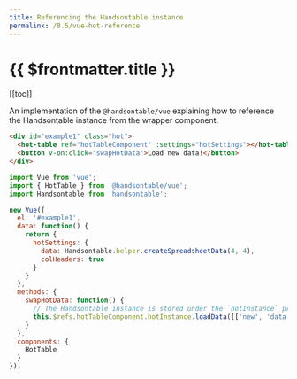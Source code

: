 ```yaml
---
title: Referencing the Handsontable instance
permalink: /8.5/vue-hot-reference
---
```


# {{ $frontmatter.title }}

[[toc]]

An implementation of the `@handsontable/vue` explaining how to reference the Handsontable instance from the wrapper component.

```html
<div id="example1" class="hot">
  <hot-table ref="hotTableComponent" :settings="hotSettings"></hot-table><br/>
  <button v-on:click="swapHotData">Load new data!</button>
</div>
```
```js
import Vue from 'vue';
import { HotTable } from '@handsontable/vue';
import Handsontable from 'handsontable';

new Vue({
  el: '#example1',
  data: function() {
    return {
      hotSettings: {
        data: Handsontable.helper.createSpreadsheetData(4, 4),
        colHeaders: true
      }
    }
  },
  methods: {
    swapHotData: function() {
      // The Handsontable instance is stored under the `hotInstance` property of the wrapper component.
      this.$refs.hotTableComponent.hotInstance.loadData([['new', 'data']]);
    }
  },
  components: {
    HotTable
  }
});
```
